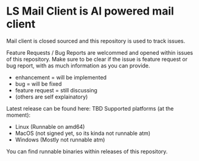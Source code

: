 # LS Mail Client is AI powered mail client
Mail client is closed sourced and this repository is used to track issues.

Feature Requests / Bug Reports are welcommed and opened within issues of this repository. Make sure to be clear if the issue is feature request or bug report, with as much information as you can provide.
 - enhancement = will be implemented
 - bug = will be fixed
 - feature request = still discussing
 - (others are self explainatory)

Latest release can be found here: TBD
Supported platforms (at the moment):
 - Linux (Runnable on amd64)
 - MacOS (not signed yet, so its kinda not runnable atm)
 - Windows (Mostly not runnable atm)

You can find runnable binaries within releases of this repository.
